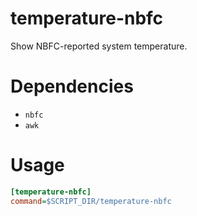 # temperature-nbfc

Show NBFC-reported system temperature.

# Dependencies

- `nbfc`
- `awk`

# Usage

``` ini
[temperature-nbfc]
command=$SCRIPT_DIR/temperature-nbfc
```
